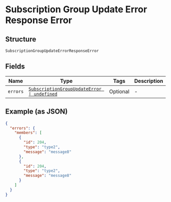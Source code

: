 
# Subscription Group Update Error Response Error

## Structure

`SubscriptionGroupUpdateErrorResponseError`

## Fields

| Name | Type | Tags | Description |
|  --- | --- | --- | --- |
| `errors` | [`SubscriptionGroupUpdateError \| undefined`](../../doc/models/subscription-group-update-error.md) | Optional | - |

## Example (as JSON)

```json
{
  "errors": {
    "members": [
      {
        "id": 204,
        "type": "type2",
        "message": "message8"
      },
      {
        "id": 204,
        "type": "type2",
        "message": "message8"
      }
    ]
  }
}
```


